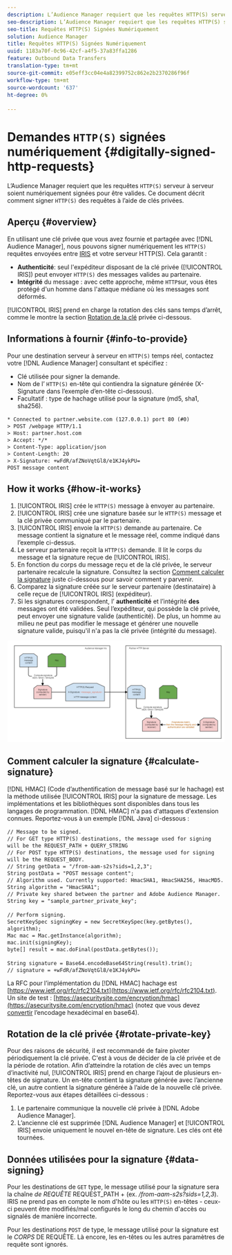 ```yaml
---
description: L’Audience Manager requiert que les requêtes HTTP(S) serveur à serveur soient numériquement signées pour être valides. Ce document décrit comment signer des requêtes HTTP à l’aide de clés privées.
seo-description: L’Audience Manager requiert que les requêtes HTTP(S) serveur à serveur soient numériquement signées pour être valides. Ce document décrit comment signer des requêtes HTTP(S) avec des clés privées.
seo-title: Requêtes HTTP(S) Signées Numériquement
solution: Audience Manager
title: Requêtes HTTP(S) Signées Numériquement
uuid: 1183a70f-0c96-42cf-a4f5-37a83ffa1286
feature: Outbound Data Transfers
translation-type: tm+mt
source-git-commit: e05eff3cc04e4a82399752c862e2b2370286f96f
workflow-type: tm+mt
source-wordcount: '637'
ht-degree: 0%

---
```



# Demandes `HTTP(S)` signées numériquement {#digitally-signed-http-requests}

L’Audience Manager requiert que les requêtes `HTTP(S)` serveur à serveur soient numériquement signées pour être valides. Ce document décrit comment signer `HTTP(S)` des requêtes à l’aide de clés privées.

## Aperçu {#overview}

<!-- digitally_signed_http_requests.xml -->

En utilisant une clé privée que vous avez fournie et partagée avec [!DNL Audience Manager], nous pouvons signer numériquement les `HTTP(S)` requêtes envoyées entre [IRIS](../../../reference/system-components/components-data-action.md#iris) et votre serveur HTTP(S). Cela garantit :

* **Authenticité**: seul l&#39;expéditeur disposant de la clé privée ([!UICONTROL IRIS]) peut envoyer `HTTP(S)` des messages valides au partenaire.
* **Intégrité** du message : avec cette approche, même `HTTP`sur, vous êtes protégé d&#39;un homme dans l&#39;attaque médiane où les messages sont déformés.

[!UICONTROL IRIS] prend en charge la rotation des clés sans temps d’arrêt, comme le montre la section [Rotation de la clé](../../../integration/receiving-audience-data/real-time-outbound-transfers/digitally-signed-http-requests.md#rotate-private-key) privée ci-dessous.

## Informations à fournir {#info-to-provide}

Pour une destination serveur à serveur en `HTTP(S)` temps réel, contactez votre [!DNL Audience Manager] consultant et spécifiez :

* Clé utilisée pour signer la demande.
* Nom de l’ `HTTP(S)` en-tête qui contiendra la signature générée (X-Signature dans l’exemple d’en-tête ci-dessous).
* Facultatif : type de hachage utilisé pour la signature (md5, sha1, sha256).

```
* Connected to partner.website.com (127.0.0.1) port 80 (#0)
> POST /webpage HTTP/1.1
> Host: partner.host.com
> Accept: */*
> Content-Type: application/json
> Content-Length: 20
> X-Signature: +wFdR/afZNoVqtGl8/e1KJ4ykPU=
POST message content
```

## How it works {#how-it-works}

1. [!UICONTROL IRIS] crée le `HTTP(S)` message à envoyer au partenaire.
1. [!UICONTROL IRIS] crée une signature basée sur le `HTTP(S)` message et la clé privée communiqué par le partenaire.
1. [!UICONTROL IRIS] envoie la `HTTP(S)` demande au partenaire. Ce message contient la signature et le message réel, comme indiqué dans l’exemple ci-dessus.
1. Le serveur partenaire reçoit la `HTTP(S)` demande. Il lit le corps du message et la signature reçue de [!UICONTROL IRIS].
1. En fonction du corps du message reçu et de la clé privée, le serveur partenaire recalcule la signature. Consultez la section [Comment calculer la signature](../../../integration/receiving-audience-data/real-time-outbound-transfers/digitally-signed-http-requests.md#calculate-signature) juste ci-dessous pour savoir comment y parvenir.
1. Comparez la signature créée sur le serveur partenaire (destinataire) à celle reçue de [!UICONTROL IRIS] (expéditeur).
1. Si les signatures correspondent, l’ **authenticité** et l’intégrité **des** messages ont été validées. Seul l’expéditeur, qui possède la clé privée, peut envoyer une signature valide (authenticité). De plus, un homme au milieu ne peut pas modifier le message et générer une nouvelle signature valide, puisqu&#39;il n&#39;a pas la clé privée (intégrité du message).

![](assets/iris-digitally-sign-http-request.png)

## Comment calculer la signature {#calculate-signature}

[!DNL HMAC] (Code d’authentification de message basé sur le hachage) est la méthode utilisée [!UICONTROL IRIS] pour la signature de message. Les implémentations et les bibliothèques sont disponibles dans tous les langages de programmation. [!DNL HMAC] n&#39;a pas d&#39;attaques d&#39;extension connues. Reportez-vous à un exemple [!DNL Java] ci-dessous :

```
// Message to be signed.
// For GET type HTTP(S) destinations, the message used for signing will be the REQUEST_PATH + QUERY_STRING
// For POST type HTTP(S) destinations, the message used for signing will be the REQUEST_BODY.
// String getData = "/from-aam-s2s?sids=1,2,3";
String postData = "POST message content";
// Algorithm used. Currently supported: HmacSHA1, HmacSHA256, HmacMD5.
String algorithm = "HmacSHA1";
// Private key shared between the partner and Adobe Audience Manager.
String key = "sample_partner_private_key";
  
// Perform signing.
SecretKeySpec signingKey = new SecretKeySpec(key.getBytes(), algorithm);
Mac mac = Mac.getInstance(algorithm);
mac.init(signingKey);
byte[] result = mac.doFinal(postData.getBytes());
  
String signature = Base64.encodeBase64String(result).trim(); 
// signature = +wFdR/afZNoVqtGl8/e1KJ4ykPU=
```

La RFC pour l’implémentation du [!DNL HMAC] hachage est [https://www.ietf.org/rfc/rfc2104.txt](https://www.ietf.org/rfc/rfc2104.txt). Un site de test : [https://asecuritysite.com/encryption/hmac](https://asecuritysite.com/encryption/hmac) (notez que vous devez [convertir](https://tomeko.net/online_tools/hex_to_base64.php?lang=en) l’encodage hexadécimal en base64).

## Rotation de la clé privée {#rotate-private-key}

Pour des raisons de sécurité, il est recommandé de faire pivoter périodiquement la clé privée. C&#39;est à vous de décider de la clé privée et de la période de rotation. Afin d’atteindre la rotation de clés avec un temps d’inactivité nul, [!UICONTROL IRIS] prend en charge l’ajout de plusieurs en-têtes de signature. Un en-tête contient la signature générée avec l’ancienne clé, un autre contient la signature générée à l’aide de la nouvelle clé privée. Reportez-vous aux étapes détaillées ci-dessous :

1. Le partenaire communique la nouvelle clé privée à [!DNL Adobe Audience Manager].
1. L’ancienne clé est supprimée [!DNL Audience Manager] et [!UICONTROL IRIS] envoie uniquement le nouvel en-tête de signature. Les clés ont été tournées.

## Données utilisées pour la signature {#data-signing}

Pour les destinations de `GET` type, le message utilisé pour la signature sera la chaîne *de REQUÊTE* REQUEST_PATH +  (ex. */from-aam-s2s?sids=1,2,3*). IRIS ne prend pas en compte le nom d&#39;hôte ou les `HTTP(S)` en-têtes - ceux-ci peuvent être modifiés/mal configurés le long du chemin d&#39;accès ou signalés de manière incorrecte.

Pour les destinations `POST` de type, le message utilisé pour la signature est le *CORPS* DE REQUÊTE. Là encore, les en-têtes ou les autres paramètres de requête sont ignorés.
